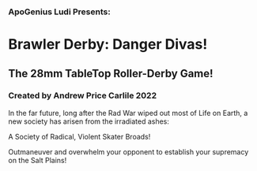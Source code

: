 ### ApoGenius Ludi Presents:

# Brawler Derby: Danger Divas!

## The 28mm TableTop Roller-Derby Game!

### Created by Andrew Price Carlile 2022

In the far future, long after the Rad War wiped out most of Life on Earth, a new society has arisen from the irradiated ashes:

A Society of Radical, Violent Skater Broads!

Outmaneuver and overwhelm your opponent to establish your supremacy on the Salt Plains!
